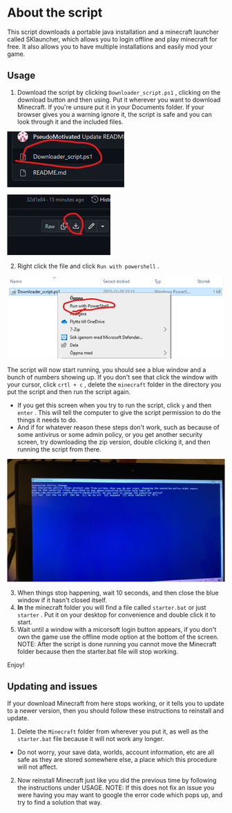 # About the script
This script downloads a portable java installation and a minecraft launcher called SKlauncher, which allows you to login offline and play minecraft for free. It also allows you to have multiple installations and easily mod your game.
## Usage 
1. Download the script by clicking `Downloader_script.ps1` , clicking on the download button and then using. Put it wherever you want to download Minecraft. If you're unsure put it in your Documents folder. If your browser gives you a warning ignore it, the script is safe and you can look through it and the included files.




![](img1.png)



![](img2.png)


2. Right click the file and click `Run with powershell` .


![](img3.png)





The script will now start running, you should see a blue window and a bunch of numbers showing up. 
If you don't see that click the window with your cursor, click `crtl + c` , delete the `minecraft` folder in the directory you put the script and then run the script again.

- If you get this screen when you try to run the script, click `y` and then `enter` . This will tell the computer to give the script permission to do the things it needs to do.
- And if for whatever reason these steps don't work, such as because of some antivirus or some admin policy, or you get another security screen, try downloading the zip version, double clicking it, and then running the script from there.

![](img4.png)

3. When things stop happening, wait 10 seconds, and then close the blue window if it hasn't closed itself.
4. **In** the minecraft folder you will find a file called `starter.bat` or just `starter` . Put it on your desktop for convenience and double click it to start.
5. Wait until a window with a micorsoft login button appears, if you don't own the game use the offline mode option at the bottom of the screen.
NOTE: After the script is done running you cannot move the Minecraft folder because then the starter.bat file will stop working.

Enjoy!

## Updating and issues

If your download Minecraft from here stops working, or it tells you to update to a newer version, then you should follow these instructions to reinstall and update.

1. Delete the `Minecraft` folder from wherever you put it, as well as the `starter.bat` file because it will not work any longer.
- Do not worry, your save data, worlds, account information, etc are all safe as they are stored somewhere else, a place which this procedure will not affect.
2. Now reinstall Minecraft just like you did the previous time by following the instructions under USAGE.
NOTE: If this does not fix an issue you were having you may want to google the error code which pops up, and try to find a solution that way.
